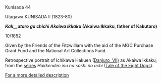Kunisada 44



Utagawa KUNISADA II (1823-80)

**_Kak__utaro ga chichi Akaiwa Ikkaku_ (Akaiwa Ikkaku, father of Kakutaro)**

10/1852

Given by the Friends of the Fitzwilliam with the aid of the MGC Purchase Grant Fund and the National Art Collections Fund.

Retrospective portrait of Ichikawa Hakuen ([Danjuro  VII)](..//exhibition/group-8-part-1) as Akaiwa Ikkaku, from the [series](kunp68.htm) _Hakkenden inu no soshi no uchi_ ([Tale of the Eight Dogs](/exhibition/group-23)). 

[For a more detailed description](../textp67.htm)

